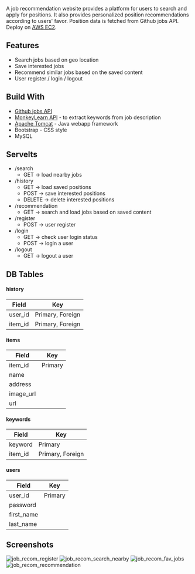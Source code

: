 A job recommendation website provides a platform for users to search and apply for positions. It also provides personalized position recommendations according to users' favor.
Position data is fetched from Github jobs API.<br/>
Deploy on [AWS EC2](http://18.188.168.13/job/).

## Features 
- Search jobs based on geo location
- Save interested jobs 
- Recommend similar jobs based on the saved content
- User register / login / logout

## Build With
- [Github jobs API](https://jobs.github.com/api)
- [MonkeyLearn API](https://monkeylearn.com/) - to extract keywords from job description
- [Apache Tomcat](http://tomcat.apache.org/) - Java webapp framework
- Bootstrap - CSS style
- MySQL

## Servelts
- /search
  - GET -> load nearby jobs
- /history
  - GET -> load saved positions
  - POST -> save interested positions
  - DELETE -> delete interested positions
- /recommendation
  - GET -> search and load jobs based on saved content
- /register
  - POST -> user register
- /login
  - GET -> check user login status
  - POST -> login a user
- /logout
  - GET -> logout a user
  
## DB Tables
#### history
Field  | Key
------------- | -------------
user_id  | Primary, Foreign
item_id  | Primary, Foreign

#### items
Field  | Key
------------- | -------------
item_id  | Primary
name | 
address | 
image_url | 
url | 

#### keywords
Field  | Key
------------- | -------------
keyword  | Primary
item_id  | Primary, Foreign

#### users
Field  | Key
------------- | -------------
user_id  | Primary
password | 
first_name | 
last_name | 

## Screenshots
![job_recom_register](https://user-images.githubusercontent.com/65449903/89809746-94f21500-db6e-11ea-9cd0-ecf0386550be.png)
![job_recom_search_nearby](https://user-images.githubusercontent.com/65449903/89809750-96234200-db6e-11ea-97c7-aa60443e65c1.png)
![job_recom_fav_jobs](https://user-images.githubusercontent.com/65449903/89809733-91f72480-db6e-11ea-8bc6-accf611681d6.png)
![job_recom_recommendation](https://user-images.githubusercontent.com/65449903/89809740-93c0e800-db6e-11ea-8d04-ddb5f6c06a8e.png)




